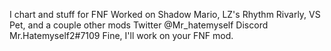 I chart and stuff for FNF
Worked on Shadow Mario, LZ's Rhythm Rivarly, VS Pet, and a couple other mods
Twitter @Mr_hatemyself 
Discord Mr.Hatemyself2#7109
Fine, I'll work on your FNF mod.
